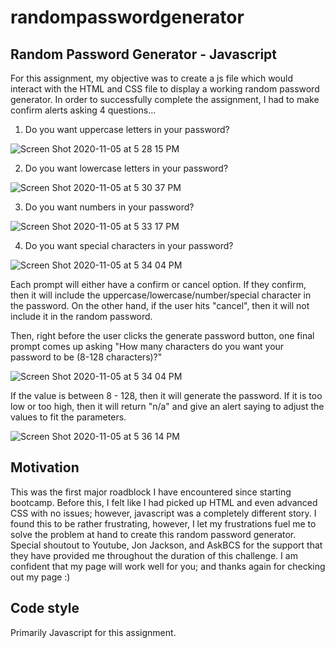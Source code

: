 # randompasswordgenerator

## Random Password Generator - Javascript
For this assignment, my objective was to create a js file which would interact with the HTML and CSS file to display a working random password generator.
In order to successfully complete the assignment, I had to make confirm alerts asking 4 questions...

  1. Do you want uppercase letters in your password?
  
  ![Screen Shot 2020-11-05 at 5 28 15 PM](https://user-images.githubusercontent.com/72670039/98303619-65478300-1f8c-11eb-8f26-b85afeb3a192.png)

  2. Do you want lowercase letters in your password?
  
  ![Screen Shot 2020-11-05 at 5 30 37 PM](https://user-images.githubusercontent.com/72670039/98303858-df780780-1f8c-11eb-9d7d-a30d1e24eb49.png)
  
  3. Do you want numbers in your password?
  
  ![Screen Shot 2020-11-05 at 5 33 17 PM](https://user-images.githubusercontent.com/72670039/98303948-06ced480-1f8d-11eb-9b3d-b9dc5d37be32.png)
  
  4. Do you want special characters in your password?
  
  ![Screen Shot 2020-11-05 at 5 34 04 PM](https://user-images.githubusercontent.com/72670039/98303993-1ea65880-1f8d-11eb-93f0-cf30a8a0be56.png)
  
  Each prompt will either have a confirm or cancel option. If they confirm, then it will include the uppercase/lowercase/number/special character in the password. On the other hand, if the user hits "cancel", then it will not include it in the random password.
  
  Then, right before the user clicks the generate password button, one final prompt comes up asking "How many characters do you want your password to be (8-128 characters)?"
  
  ![Screen Shot 2020-11-05 at 5 34 04 PM](https://user-images.githubusercontent.com/72670039/98304115-544b4180-1f8d-11eb-879d-9175f7e13530.png)

  
  If the value is between 8 - 128, then it will generate the password. If it is too low or too high, then it will return "n/a" and give an alert saying to adjust the values to fit the parameters.
  
  ![Screen Shot 2020-11-05 at 5 36 14 PM](https://user-images.githubusercontent.com/72670039/98304162-704ee300-1f8d-11eb-8001-dee49f807c91.png)
  
 ## Motivation
 This was the first major roadblock I have encountered since starting bootcamp. Before this, I felt like I had picked up HTML and even advanced CSS with no issues; however, javascript was a completely different story. I found this to be rather frustrating, however, I let my frustrations fuel me to solve the problem at hand to create this random password generator. Special shoutout to Youtube, Jon Jackson, and AskBCS for the support that they have provided me throughout the duration of this challenge. I am confident that my page will work well for you; and thanks again for checking out my page :)
 
 ## Code style
 Primarily Javascript for this assignment.
 
 
  
